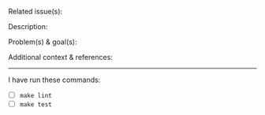 Related issue(s):


Description:


Problem(s) & goal(s):


Additional context & references:


---

I have run these commands:

* [ ] `make lint`
* [ ] `make test`
